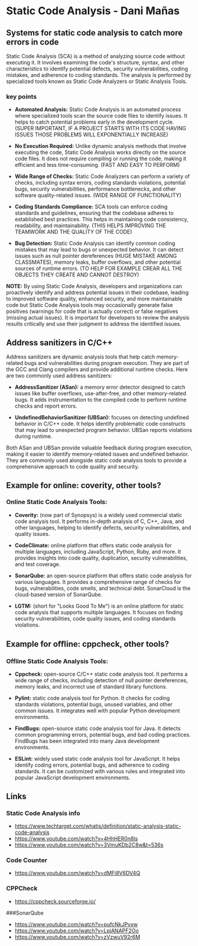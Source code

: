 # Static Code Analysis - Dani Mañas

## Systems for static code analysis to catch more errors in code

Static Code Analysis (SCA) is a method of analyzing source code without executing it. It involves examining the code's structure, syntax, and other characteristics to identify potential defects, security vulnerabilities, coding mistakes, and adherence to coding standards. The analysis is performed by specialized tools known as Static Code Analyzers or Static Analysis Tools.

### key points

* **Automated Analysis:** Static Code Analysis is an automated process where specialized tools scan the source code files to identify issues. It helps to catch potential problems early in the development cycle. (SUPER IMPORTANT, IF A PROJECT STARTS WITH ITS CODE HAVING ISSUES THOSE PROBLEMS WILL EXPONENTIALLY INCREASE)

* **No Execution Required:** Unlike dynamic analysis methods that involve executing the code, Static Code Analysis works directly on the source code files. It does not require compiling or running the code, making it efficient and less time-consuming. (FAST AND EASY TO PERFORM)

* **Wide Range of Checks:** Static Code Analyzers can perform a variety of checks, including syntax errors, coding standards violations, potential bugs, security vulnerabilities, performance bottlenecks, and other software quality-related issues. (WIDE RANGE OF FUNCTIONALITY)

* **Coding Standards Compliance:** SCA tools can enforce coding standards and guidelines, ensuring that the codebase adheres to established best practices. This helps in maintaining code consistency, readability, and maintainability. (THIS HELPS IMPROVING THE TEAMWORK AND THE QUALITY OF THE CODE)

* **Bug Detection:** Static Code Analysis can identify common coding mistakes that may lead to bugs or unexpected behavior. It can detect issues such as null pointer dereferences (HUGE MISTAKE AMONG CLASSMATES), memory leaks, buffer overflows, and other potential sources of runtime errors. (TO HELP FOR EXAMPLE CREAR ALL THE OBJECTS THEY CREATE AND CANNOT DESTROY)


**NOTE:** By using Static Code Analysis, developers and organizations can proactively identify and address potential issues in their codebase, leading to improved software quality, enhanced security, and more maintainable code but Static Code Analysis tools may occasionally generate false positives (warnings for code that is actually correct) or false negatives (missing actual issues). It is important for developers to review the analysis results critically and use their judgment to address the identified issues.


## Address sanitizers in C/C++

Address sanitizers are dynamic analysis tools that help catch memory-related bugs and vulnerabilities during program execution. They are part of the GCC and Clang compilers and provide additional runtime checks. Here are two commonly used address sanitizers:

* **AddressSanitizer (ASan):** a memory error detector designed to catch issues like buffer overflows, use-after-free, and other memory-related bugs. It adds instrumentation to the compiled code to perform runtime checks and report errors.

* **UndefinedBehaviorSanitizer (UBSan):** focuses on detecting undefined behavior in C/C++ code. It helps identify problematic code constructs that may lead to unexpected program behavior. UBSan reports violations during runtime.

Both ASan and UBSan provide valuable feedback during program execution, making it easier to identify memory-related issues and undefined behavior. They are commonly used alongside static code analysis tools to provide a comprehensive approach to code quality and security.

## Example for online: coverity, other tools?

### Online Static Code Analysis Tools:

* **Coverity:** (now part of Synopsys) is a widely used commercial static code analysis tool. It performs in-depth analysis of C, C++, Java, and other languages, helping to identify defects, security vulnerabilities, and quality issues.

* **CodeClimate:** online platform that offers static code analysis for multiple languages, including JavaScript, Python, Ruby, and more. It provides insights into code quality, duplication, security vulnerabilities, and test coverage.

* **SonarQube:** an open-source platform that offers static code analysis for various languages. It provides a comprehensive range of checks for bugs, vulnerabilities, code smells, and technical debt. SonarCloud is the cloud-based version of SonarQube.

* **LGTM:** (short for "Looks Good To Me") is an online platform for static code analysis that supports multiple languages. It focuses on finding security vulnerabilities, code quality issues, and coding standards violations.

## Example for oﬄine: cppcheck, other tools?

### Offline Static Code Analysis Tools:

* **Cppcheck:** open-source C/C++ static code analysis tool. It performs a wide range of checks, including detection of null pointer dereferences, memory leaks, and incorrect use of standard library functions.

* **Pylint:** static code analysis tool for Python. It checks for coding standards violations, potential bugs, unused variables, and other common issues. It integrates well with popular Python development environments.

* **FindBugs:** open-source static code analysis tool for Java. It detects common programming errors, potential bugs, and bad coding practices. FindBugs has been integrated into many Java development environments.

* **ESLint:** widely used static code analysis tool for JavaScript. It helps identify coding errors, potential bugs, and adherence to coding standards. It can be customized with various rules and integrated into popular JavaScript development environments.

## Links

### Static Code Analysis info
* https://www.techtarget.com/whatis/definition/static-analysis-static-code-analysis
* https://www.youtube.com/watch?v=4HhHER0n8ls
* https://www.youtube.com/watch?v=3VmuKDb2C8w&t=536s

### Code Counter
* https://www.youtube.com/watch?v=dMFi8V6DV4Q

### CPPCheck
* https://cppcheck.sourceforge.io/

###SonarQube
* https://www.youtube.com/watch?v=pufcNkJPvxw
* https://www.youtube.com/watch?v=LpjANAPF2Oo
* https://www.youtube.com/watch?v=zVzwuV92r6M
